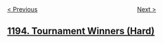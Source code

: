 <!--|This file generated by command(leetcode description); DO NOT EDIT.    |-->
<!--+----------------------------------------------------------------------+-->
<!--|@author    openset <openset.wang@gmail.com>                           |-->
<!--|@link      https://github.com/openset                                 |-->
<!--|@home      https://github.com/tonymontaro/leetcode-hints                        |-->
<!--+----------------------------------------------------------------------+-->

[< Previous](https://github.com/tonymontaro/leetcode-hints/tree/master/problems/monthly-transactions-i "Monthly Transactions I")
　　　　　　　　　　　　　　　　
[Next >](https://github.com/tonymontaro/leetcode-hints/tree/master/problems/fizz-buzz-multithreaded "Fizz Buzz Multithreaded")

## [1194. Tournament Winners (Hard)](https://leetcode.com/problems/tournament-winners "锦标赛优胜者")


